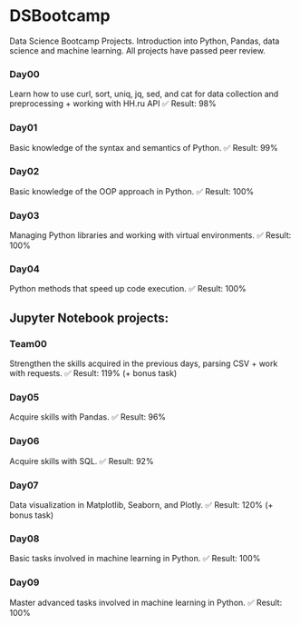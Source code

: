 # DSBootcamp
Data Science Bootcamp Projects. Introduction into Python, Pandas, data science and machine learning.
All projects have passed peer review.

### Day00
Learn how to use curl, sort, uniq, jq, sed, and cat for data collection and preprocessing + working with HH.ru API
:white_check_mark: Result: 98%

### Day01
Basic knowledge of the syntax and semantics of Python.
:white_check_mark: Result: 99%

### Day02
Basic knowledge of the OOP approach in Python.
:white_check_mark: Result: 100%

### Day03
Managing Python libraries and working with virtual environments.
:white_check_mark: Result: 100%

### Day04
Python methods that speed up code execution.
:white_check_mark: Result: 100%

## Jupyter Notebook projects:

### Team00
Strengthen the skills acquired in the previous days, parsing CSV + work with requests.
:white_check_mark: Result: 119% (+ bonus task)

### Day05
Acquire skills with Pandas.
:white_check_mark: Result: 96%

### Day06
Acquire skills with SQL.
:white_check_mark: Result: 92%

### Day07
Data visualization in Matplotlib, Seaborn, and Plotly.
:white_check_mark: Result: 120% (+ bonus task)

### Day08
Basic tasks involved in machine learning in Python.
:white_check_mark: Result: 100%

### Day09
Master advanced tasks involved in machine learning in Python.
:white_check_mark: Result: 100%

